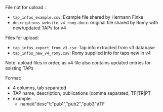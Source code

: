 File not for upload :
- `tap_infos_example.csv`: Example file shared by Hermann Finke
- `descriptions_website_v4_romy.docx`: original file shared by Romy with new/updated TAPs for v4

Files for upload:
- `tap_infos_export_from_v3.csv`: Tap info extracted from v3 database
- `tap_infos_new_v4_romy.csv`: Romy supplied info for taps new in v4

Note: upload files in order, as v4 file also contains updated entries for existing TAPs

Format:
- 4 columns, tab separated
- TAP name, description, publications (comma separated, TF|TR|PT
- example:
	- name\t"desc"\t"pub1","pub2","pub3"\tTF
